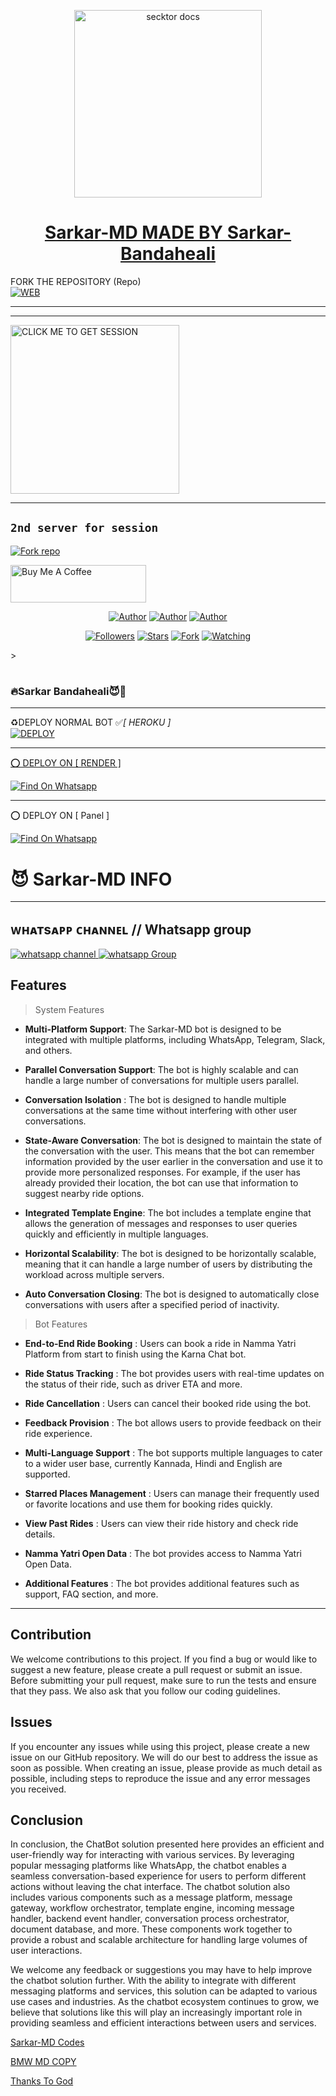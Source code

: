 <p align="center">  
  <a href="https://files.catbox.moe/s1q8so.jpeg">
    <img alt="secktor docs" height="300" src="https://files.catbox.moe/s1q8so.jpeg">
    <h1 align="center"> Sarkar-MD MADE BY Sarkar-Bandaheali</h1>
  </a>
</p>  
FORK THE REPOSITORY (Repo) 
    <br>
<a href="https://github.com/Sarkar-Bandaheali/Sarkar-MD/fork"><img title="WEB" src="https://img.shields.io/badge/FORK Sarkar-MD-QR?color=black&style=for-the-badge&logo=stackshare"></a>

  
</p>

---
***
<a href="https://sarkar-md-session-pair.vercel.app/"><img src="https://img.shields.io/badge/CLICK%20ME%20TO%20GET%20SESSION-skyblue" alt="CLICK ME TO GET SESSION" width="270"></a>


  ***
## `2nd server for session`
<a href='https://ednut-pair-code.onrender.com/' target="_blank"><img alt='Fork repo' src='https://img.shields.io/badge/PAIR BOT-100000?style=for-the-badge&logo=scan&logoColor=white&labelColor=black&color=black'/></a>

<a href="null" target="_blank"><img src="https://cdn.buymeacoffee.com/buttons/v2/default-yellow.png" alt="Buy Me A Coffee" style="height: 60px !important;width: 217px !important;" ></a>

</p>
<p align="center">
<a href="https://github.com/Sarkar-Bandaheali"><img title="Author" src="https://img.shields.io/badge/Sarkar-MD-black?style=for-the-badge&logo=Github"></a> <a href="https://whatsapp.com/channel/0029VajGHyh2phHOH5zJl73P"><img title="Author" src="https://img.shields.io/badge/CHANNEL-black?style=for-the-badge&logo=whatsapp"></a> <a href="https://wa.me/923253617422"><img title="Author" src="https://img.shields.io/badge/CHAT US-black?style=for-the-badge&logo=whatsapp"></a>
<p/>
<p align="center">
<a href="https://github.com/Sarkar-Bandaheali?tab=followers"><img title="Followers" src="https://img.shields.io/github/followers/Sarkar-Bandaheali?label=Followers&style=social"></a>
<a href="https://github.com/Sarkar-Bandaheali/Sarkar-MD/stargazers/"><img title="Stars" src="https://img.shields.io/github/stars/Sarkar-Bandaheali/Sarkar-MD?&style=social"></a>
<a href="https://github.com/Sarkar-Bandaheali/Sarkar-MD/network/members"><img title="Fork" src="https://img.shields.io/github/forks/Sarkar-Bandaheali/Sarkar-MD?style=social"></a>
<a href="https://github.com/Sarkar-Bandaheali/Sarkar-MD/watchers"><img title="Watching" src="https://img.shields.io/github/watchers/Sarkar-Bandaheali/Sarkar-MD?label=Watching&style=social"></a>
</p>></a>                     

   <h1 align="center"                  




***



### 🔥Sarkar Bandaheali😈💫

***


  ♻️DEPLOY NORMAL BOT ✅*[ HEROKU ]*
<br>
<a href='https://dashboard.heroku.com/new?template=https://github.com/Sarkar-Bandaheali/Sarkar-MD' target="_blank"><img alt='DEPLOY' src='https://img.shields.io/badge/-DEPLOY-black?style=for-the-badge&logo=heroku&logoColor=white'/>
***

⭕  DEPLOY ON [ RENDER ]

[![Find On Whatsapp ](https://img.shields.io/badge/🚘Click_Here-blue.svg)](https://render.com)


***

⭕  DEPLOY ON [ Panel ]

[![Find On Whatsapp ](https://img.shields.io/badge/🚘Click_Here-blue.svg)](https://toystack.ai)


 # 😈 Sarkar-MD INFO
***
## ᴡʜᴀᴛsᴀᴘᴘ ᴄʜᴀɴɴᴇʟ // Whatsapp group
<a href="https://whatsapp.com/channel/0029VajGHyh2phHOH5zJl73P" target="_blank">
    <img alt="whatsapp channel" src="https://img.shields.io/badge/ Whatsapp Support Channel -25D366?style=for-the-badge&logo=whatsapp&logoColor=white" />
</a>
<a href="https://chat.whatsapp.com/IZ08OuI8pqV2RbTrDvlQk3" target="_blank">
    <img alt="whatsapp Group" src="https://img.shields.io/badge/ Whatsapp Support Group -25D366?style=for-the-badge&logo=whatsapp&logoColor=white" />
  </a>
</p>



## Features

> System Features

- **Multi-Platform Support**: The Sarkar-MD bot is designed to be integrated with multiple platforms, including WhatsApp, Telegram, Slack, and others. 


- **Parallel Conversation Support**: The bot is highly scalable and can handle a large number of conversations for multiple users parallel. 


- **Conversation Isolation** : The bot is designed to handle multiple conversations at the same time without interfering with other user conversations.


- **State-Aware Conversation**: The bot is designed to maintain the state of the conversation with the user. This means that the bot can remember information provided by the user earlier in the conversation and use it to provide more personalized responses. For example, if the user has already provided their location, the bot can use that information to suggest nearby ride options.


- **Integrated Template Engine**: The bot includes a template engine that allows the generation of messages and responses to user queries quickly and efficiently in multiple languages.


- **Horizontal Scalability**: The bot is designed to be horizontally scalable, meaning that it can handle a large number of users by distributing the workload across multiple servers.


- **Auto Conversation Closing**: The bot is designed to automatically close conversations with users after a specified period of inactivity.

> Bot Features

- **End-to-End Ride Booking** : Users can book a ride in Namma Yatri Platform from start to finish using the Karna Chat bot.


- **Ride Status Tracking** : The bot provides users with real-time updates on the status of their ride, such as driver
  ETA and more.


- **Ride Cancellation** : Users can cancel their booked ride using the bot.


- **Feedback Provision** : The bot allows users to provide feedback on their ride experience.


- **Multi-Language Support** : The bot supports multiple languages to cater to a wider user base, currently Kannada,
  Hindi and English are supported.


- **Starred Places Management** : Users can manage their frequently used or favorite locations and use them for booking
  rides quickly.


- **View Past Rides** : Users can view their ride history and check ride details.


- **Namma Yatri Open Data** : The bot provides access to Namma Yatri Open Data.


- **Additional Features** : The bot provides additional features such as support, FAQ section, and more.



***

## Contribution

We welcome contributions to this project. If you find a bug or would like to suggest a new feature, please create a pull request or submit an issue. Before submitting your pull request, make sure to run the tests and ensure that they pass. We also ask that you follow our coding guidelines.


## Issues

If you encounter any issues while using this project, please create a new issue on our GitHub repository. We will do our best to address the issue as soon as possible. When creating an issue, please provide as much detail as possible, including steps to reproduce the issue and any error messages you received.

## Conclusion

In conclusion, the ChatBot solution presented here provides an efficient and user-friendly way for interacting with various services. By leveraging popular messaging platforms like WhatsApp, the chatbot enables a seamless conversation-based experience for users to perform different actions without leaving the chat interface. The chatbot solution also includes various components such as a message platform, message gateway, workflow orchestrator, template engine, incoming message handler, backend event handler, conversation process orchestrator, document database, and more. These components work together to provide a robust and scalable architecture for handling large volumes of user interactions.

We welcome any feedback or suggestions you may have to help improve the chatbot solution further. With the ability to integrate with different messaging platforms and services, this solution can be adapted to various use cases and industries. As the chatbot ecosystem continues to grow, we believe that solutions like this will play an increasingly important role in providing seamless and efficient interactions between users and services.


[Sarkar-MD Codes](.)




[BMW MD COPY](.)




[Thanks To God](.)
